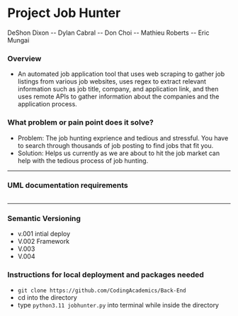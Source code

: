 # Project Job Hunter
DeShon Dixon -- Dylan Cabral -- Don Choi -- Mathieu Roberts -- Eric Mungai
### Overview
-  An automated job application tool that uses web scraping to gather job listings from various job websites, uses regex to extract relevant information such as job title, company, and application link, and then uses remote APIs to gather information about the companies and the application process.


### What problem or pain point does it solve? 
- Problem: The job hunting exprience and tedious and stressful. You have to search through thousands of job posting to find jobs that fit you.
- Solution: Helps us currently as we are about to hit the job market can help with the tedious process of job hunting.


--------------


### UML documentation requirements
<img src = "" />

------------

### Semantic Versioning
- v.001 intial deploy
- V.002 Framework
- V.003 
- V.004 

### Instructions for local deployment and packages needed
- `git clone https://github.com/CodingAcademics/Back-End`
- cd into the directory
- type `python3.11 jobhunter.py` into terminal while inside the directory

